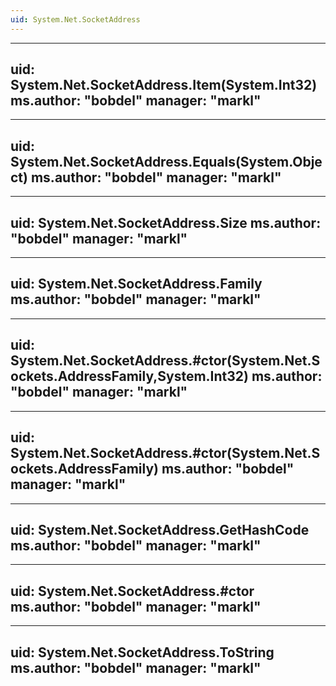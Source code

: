 ```yaml
---
uid: System.Net.SocketAddress
---
```


---
uid: System.Net.SocketAddress.Item(System.Int32)
ms.author: "bobdel"
manager: "markl"
---

---
uid: System.Net.SocketAddress.Equals(System.Object)
ms.author: "bobdel"
manager: "markl"
---

---
uid: System.Net.SocketAddress.Size
ms.author: "bobdel"
manager: "markl"
---

---
uid: System.Net.SocketAddress.Family
ms.author: "bobdel"
manager: "markl"
---

---
uid: System.Net.SocketAddress.#ctor(System.Net.Sockets.AddressFamily,System.Int32)
ms.author: "bobdel"
manager: "markl"
---

---
uid: System.Net.SocketAddress.#ctor(System.Net.Sockets.AddressFamily)
ms.author: "bobdel"
manager: "markl"
---

---
uid: System.Net.SocketAddress.GetHashCode
ms.author: "bobdel"
manager: "markl"
---

---
uid: System.Net.SocketAddress.#ctor
ms.author: "bobdel"
manager: "markl"
---

---
uid: System.Net.SocketAddress.ToString
ms.author: "bobdel"
manager: "markl"
---
